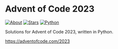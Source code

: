 Advent of Code 2023
===================

[![About](https://img.shields.io/badge/Advent%20of%20Code%20🎄-2023-brightgreen)](https://adventofcode.com/2023/)
[![Stars](https://img.shields.io/badge/stars%20⭐-4-yellow)](https://adventofcode.com/2023/stats)
[![Python](https://img.shields.io/badge/python-3670A0?logo=python&logoColor=ffdd54)](https://www.python.org)

Solutions for Advent of Code 2023, written in Python.

https://adventofcode.com/2023

